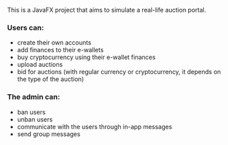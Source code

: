 This is a JavaFX project that aims to simulate a real-life auction portal.

### Users can:

- create their own accounts
- add finances to their e-wallets
- buy cryptocurrency using their e-wallet finances
- upload auctions
- bid for auctions (with regular currency or cryptocurrency, it depends on the type of the auction)

### The admin can:

- ban users
- unban users
- communicate with the users through in-app messages
- send group messages